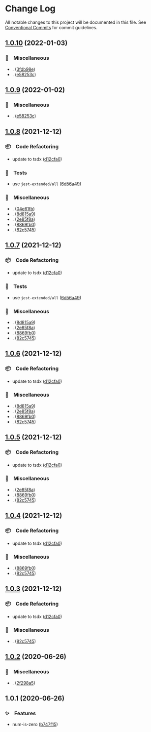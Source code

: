 # Change Log

All notable changes to this project will be documented in this file.
See [Conventional Commits](https://conventionalcommits.org) for commit guidelines.

## [1.0.10](https://github.com/bluelovers/ws-random/compare/num-is-zero@1.0.8...num-is-zero@1.0.10) (2022-01-03)


### 🔖　Miscellaneous

* . ([3fdb98e](https://github.com/bluelovers/ws-random/commit/3fdb98ebbc24a4e5d33d0ffbc5bbd3e2344d9120))
* . ([e58253c](https://github.com/bluelovers/ws-random/commit/e58253c60984cc3947069ea4ae2eb1924cd2940e))





## [1.0.9](https://github.com/bluelovers/ws-random/compare/num-is-zero@1.0.8...num-is-zero@1.0.9) (2022-01-02)


### 🔖　Miscellaneous

* . ([e58253c](https://github.com/bluelovers/ws-random/commit/e58253c60984cc3947069ea4ae2eb1924cd2940e))





## [1.0.8](https://github.com/bluelovers/ws-random/compare/num-is-zero@1.0.2...num-is-zero@1.0.8) (2021-12-12)


### 📦　Code Refactoring

* update to tsdx ([d12cfa0](https://github.com/bluelovers/ws-random/commit/d12cfa06f76d5704846745c1acde7fee8ef6e8e7))


### 🚨　Tests

* use `jest-extended/all` ([6d56a49](https://github.com/bluelovers/ws-random/commit/6d56a49e94ec701cd8744632a04871cba4e59ea8))


### 🔖　Miscellaneous

* . ([04e61fb](https://github.com/bluelovers/ws-random/commit/04e61fb160f654f1f2f6efe95f63d900ed2449e3))
* . ([8d815a9](https://github.com/bluelovers/ws-random/commit/8d815a9451f12cabc9b81680e463d429c45f2506))
* . ([2e85f8a](https://github.com/bluelovers/ws-random/commit/2e85f8a1a76c34161fdec36f07b7da0163a0eec7))
* . ([8869fb0](https://github.com/bluelovers/ws-random/commit/8869fb0af949f1ff7c527aa11e5019628498267f))
* . ([82c5745](https://github.com/bluelovers/ws-random/commit/82c5745bfbee557b8703244d6c7d5ffbc1c25e12))





## [1.0.7](https://github.com/bluelovers/ws-random/compare/num-is-zero@1.0.2...num-is-zero@1.0.7) (2021-12-12)


### 📦　Code Refactoring

* update to tsdx ([d12cfa0](https://github.com/bluelovers/ws-random/commit/d12cfa06f76d5704846745c1acde7fee8ef6e8e7))


### 🚨　Tests

* use `jest-extended/all` ([6d56a49](https://github.com/bluelovers/ws-random/commit/6d56a49e94ec701cd8744632a04871cba4e59ea8))


### 🔖　Miscellaneous

* . ([8d815a9](https://github.com/bluelovers/ws-random/commit/8d815a9451f12cabc9b81680e463d429c45f2506))
* . ([2e85f8a](https://github.com/bluelovers/ws-random/commit/2e85f8a1a76c34161fdec36f07b7da0163a0eec7))
* . ([8869fb0](https://github.com/bluelovers/ws-random/commit/8869fb0af949f1ff7c527aa11e5019628498267f))
* . ([82c5745](https://github.com/bluelovers/ws-random/commit/82c5745bfbee557b8703244d6c7d5ffbc1c25e12))





## [1.0.6](https://github.com/bluelovers/ws-random/compare/num-is-zero@1.0.2...num-is-zero@1.0.6) (2021-12-12)


### 📦　Code Refactoring

* update to tsdx ([d12cfa0](https://github.com/bluelovers/ws-random/commit/d12cfa06f76d5704846745c1acde7fee8ef6e8e7))


### 🔖　Miscellaneous

* . ([8d815a9](https://github.com/bluelovers/ws-random/commit/8d815a9451f12cabc9b81680e463d429c45f2506))
* . ([2e85f8a](https://github.com/bluelovers/ws-random/commit/2e85f8a1a76c34161fdec36f07b7da0163a0eec7))
* . ([8869fb0](https://github.com/bluelovers/ws-random/commit/8869fb0af949f1ff7c527aa11e5019628498267f))
* . ([82c5745](https://github.com/bluelovers/ws-random/commit/82c5745bfbee557b8703244d6c7d5ffbc1c25e12))





## [1.0.5](https://github.com/bluelovers/ws-random/compare/num-is-zero@1.0.2...num-is-zero@1.0.5) (2021-12-12)


### 📦　Code Refactoring

* update to tsdx ([d12cfa0](https://github.com/bluelovers/ws-random/commit/d12cfa06f76d5704846745c1acde7fee8ef6e8e7))


### 🔖　Miscellaneous

* . ([2e85f8a](https://github.com/bluelovers/ws-random/commit/2e85f8a1a76c34161fdec36f07b7da0163a0eec7))
* . ([8869fb0](https://github.com/bluelovers/ws-random/commit/8869fb0af949f1ff7c527aa11e5019628498267f))
* . ([82c5745](https://github.com/bluelovers/ws-random/commit/82c5745bfbee557b8703244d6c7d5ffbc1c25e12))





## [1.0.4](https://github.com/bluelovers/ws-random/compare/num-is-zero@1.0.2...num-is-zero@1.0.4) (2021-12-12)


### 📦　Code Refactoring

* update to tsdx ([d12cfa0](https://github.com/bluelovers/ws-random/commit/d12cfa06f76d5704846745c1acde7fee8ef6e8e7))


### 🔖　Miscellaneous

* . ([8869fb0](https://github.com/bluelovers/ws-random/commit/8869fb0af949f1ff7c527aa11e5019628498267f))
* . ([82c5745](https://github.com/bluelovers/ws-random/commit/82c5745bfbee557b8703244d6c7d5ffbc1c25e12))





## [1.0.3](https://github.com/bluelovers/ws-random/compare/num-is-zero@1.0.2...num-is-zero@1.0.3) (2021-12-12)


### 📦　Code Refactoring

* update to tsdx ([d12cfa0](https://github.com/bluelovers/ws-random/commit/d12cfa06f76d5704846745c1acde7fee8ef6e8e7))


### 🔖　Miscellaneous

* . ([82c5745](https://github.com/bluelovers/ws-random/commit/82c5745bfbee557b8703244d6c7d5ffbc1c25e12))





## [1.0.2](https://github.com/bluelovers/ws-random/compare/num-is-zero@1.0.1...num-is-zero@1.0.2) (2020-06-26)


### 🔖　Miscellaneous

* . ([2f298a5](https://github.com/bluelovers/ws-random/commit/2f298a5e61d843da3c9359663f5d5ed2d5673490))





## 1.0.1 (2020-06-26)


### ✨　Features

* num-is-zero ([b747f15](https://github.com/bluelovers/ws-random/commit/b747f151eebd751ad8eb5d4dacb17128a29661ac))
